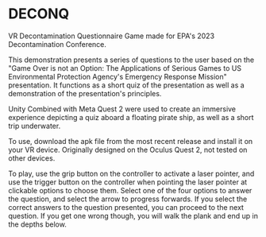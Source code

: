 # DECONQ
VR Decontamination Questionnaire Game made for EPA's 2023 Decontamination Conference.

This demonstration presents a series of questions to the user based on the "Game Over is not an Option: The Applications of Serious Games to US Environmental Protection Agency's Emergency Response Mission" presentation. It functions as a short quiz of the presentation as well as a demonstration of the presentation's principles.

Unity Combined with Meta Quest 2 were used to create an immersive experience depicting a quiz aboard a floating pirate ship, as well as a short trip underwater.

To use, download the apk file from the most recent release and install it on your VR device. Originally designed on the Oculus Quest 2, not tested on other devices. 

To play, use the grip button on the controller to activate a laser pointer, and use the trigger button on the controller when pointing the laser pointer at clickable options to choose them. Select one of the four options to answer the question, and select the arrow to progress forwards. If you select the correct answers to the question presented, you can proceed to the next question. If you get one wrong though, you will walk the plank and end up in the depths below.